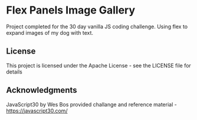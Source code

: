 # Flex Panels Image Gallery
Project completed for the 30 day vanilla JS coding challenge. Using flex to expand images of my dog with text.

## License
This project is licensed under the Apache License - see the LICENSE file for details

## Acknowledgments
JavaScript30 by Wes Bos provided challange and reference material - https://javascript30.com/
